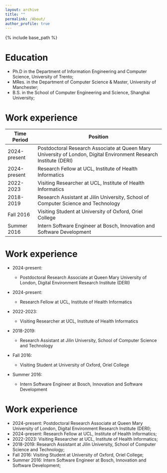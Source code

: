 ```yaml
---
layout: archive
title: ""
permalink: /About/
author_profile: true
---
```


{% include base_path %}




Education
======
* Ph.D in the Department of Information Engineering and Computer Science, University of Trento;
* MRes. in the Department of Computer Science & Master, University of Manchester;
* B.S. in the School of Computer Engineering and Science, Shanghai University;


Work experience
======

| Time Period       | Position                                                      |
|-------------------|---------------------------------------------------------------|
| 2024-present      | Postdoctoral Research Associate at Queen Mary University of London, Digital Environment Research Institute (DERI) |
| 2024-present      | Research Fellow at UCL, Institute of Health Informatics       |
| 2022-2023         | Visiting Researcher at UCL, Institute of Health Informatics   |
| 2018-2019         | Research Assistant at Jilin University, School of Computer Science and Technology |
| Fall 2016         | Visiting Student at University of Oxford, Oriel College       |
| Summer 2016       | Intern Software Engineer at Bosch, Innovation and Software Development |


Work experience
======

* 2024-present: 
  - Postdoctoral Research Associate at Queen Mary University of London, Digital Environment Research Institute (DERI)

* 2024-present:
  - Research Fellow at UCL, Institute of Health Informatics

* 2022-2023:
  - Visiting Researcher at UCL, Institute of Health Informatics

* 2018-2019:
  - Research Assistant at Jilin University, School of Computer Science and Technology

* Fall 2016:
  - Visiting Student at University of Oxford, Oriel College

* Summer 2016:
  - Intern Software Engineer at Bosch, Innovation and Software Development


Work experience
======
* 2024-present: Postdoctoral Research Associate at Queen Mary University of London, 
  Digital Environment Research Institute (DERI);
* 2024-present: Research Fellow at UCL, Institute of Health Informatics;
* 2022-2023: Visiting Researcher at UCL, Institute of Health Informatics;
* 2018-2019: Research Assistant at Jilin University, School of Computer Science and Technology;
* Fall 2016: Visiting Student at University of Oxford, Oriel College;
* Summer 2016: Intern Software Engineer at Bosch, Innovation and Software Development;

<!-- Skills
======
* Skill 1
* Skill 2 -->


<!-- Publications
======
  <ul>{% for post in site.publications reversed %}
    {% include archive-single-cv.html %}
  {% endfor %}</ul> -->
  



